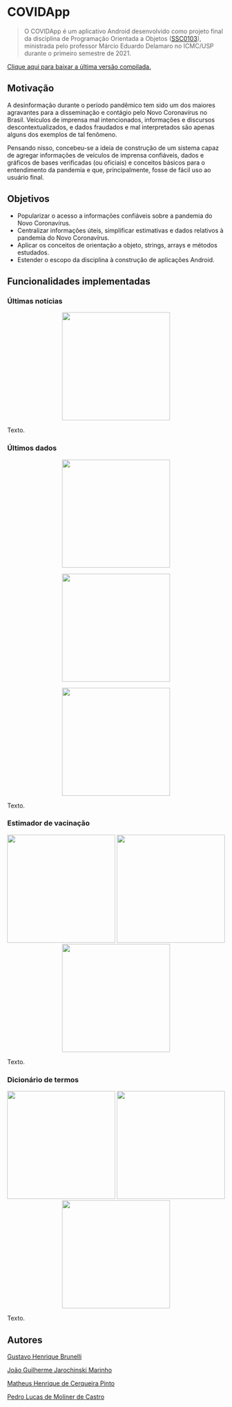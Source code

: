 # COVIDApp

> O COVIDApp é um aplicativo Android desenvolvido como projeto final da disciplina de Programação Orientada a Objetos ([SSC0103](https://uspdigital.usp.br/jupiterweb/obterDisciplina?sgldis=SSC0103&codcur=55041&codhab=0)), ministrada pelo professor Márcio Eduardo Delamaro no ICMC/USP durante o primeiro semestre de 2021.

[Clique aqui para baixar a última versão compilada.](google.com)

## Motivação

A desinformação durante o período pandêmico tem sido um dos maiores agravantes para a disseminação e contágio pelo Novo Coronavírus no Brasil. Veículos de imprensa mal intencionados, informações e discursos descontextualizados, e dados fraudados e mal interpretados são apenas alguns dos exemplos de tal fenômeno.

Pensando nisso, concebeu-se a ideia de construção de um sistema capaz de agregar informações de veículos de imprensa confiáveis, dados e gráficos de bases verificadas (ou oficiais) e conceitos básicos para o entendimento da pandemia e que, principalmente, fosse de fácil uso ao usuário final.

## Objetivos

- Popularizar o acesso a informações confiáveis sobre a pandemia do Novo Coronavírus.
- Centralizar informações úteis, simplificar estimativas e dados relativos à pandemia do Novo Coronavírus.
- Aplicar os conceitos de orientação a objeto, strings, arrays e métodos estudados.
- Estender o escopo da disciplina à construção de aplicações Android.

## Funcionalidades implementadas

### Últimas notícias

<p float="left" align="center">
  <img src="/screenshot/news/1.png" width="250" />
</p>

Texto.

### Últimos dados

<p align="center">
  <img src="/screenshot/charts/2.png" height="250"/>
</p>
<p align="center">
  <img src="/screenshot/charts/3.png" height="250"/>
</p>
<p align="center">
  <img src="/screenshot/charts/4.png" height="250"/>
</p>

Texto.

### Estimador de vacinação

<p float="left" align="center">
  <img src="/screenshot/estimation/1.png" width="250" />
  <img src="/screenshot/estimation/2.png" width="250" />
  <img src="/screenshot/estimation/3.png" width="250" />
</p>

Texto.

### Dicionário de termos

<p float="left" align="center">
  <img src="/screenshot/about/1.png" width="250" />
  <img src="/screenshot/about/2.png" width="250" />
  <img src="/screenshot/about/3.png" width="250" />
</p>

Texto.


## Autores
[Gustavo Henrique Brunelli](https://github.com/GBrunelli)

[João Guilherme Jarochinski Marinho](https://github.com/jj-marinho)

[Matheus Henrique de Cerqueira Pinto](https://github.com/CerqueiraMatheus)

[Pedro Lucas de Moliner de Castro](https://github.com/pedrolmcastro)